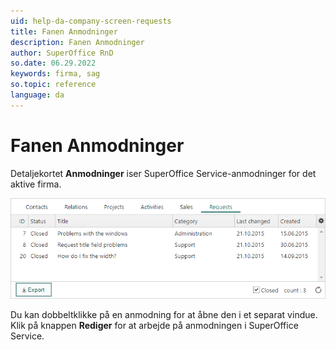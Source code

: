 ```yaml
---
uid: help-da-company-screen-requests
title: Fanen Anmodninger
description: Fanen Anmodninger
author: SuperOffice RnD
so.date: 06.29.2022
keywords: firma, sag
so.topic: reference
language: da
---
```


# Fanen Anmodninger

Detaljekortet **Anmodninger** iser SuperOffice Service-anmodninger for det aktive firma.

![Anmodningssektion i firmaet -screenshot][img1]

Du kan dobbeltklikke på en anmodning for at åbne den i et separat vindue. Klik på knappen **Rediger** for at arbejde på anmodningen i SuperOffice Service.

<!-- Referenced links -->

<!-- Referenced images -->
[img1]: ../../../../media/loc/en/company/requests-detail.bmp

